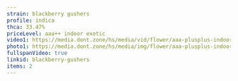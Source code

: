 ```yaml
---
strain: blackberry gushers
profile: indica
thca: 33.47%
priceLevel: aaa++ indoor exotic
video1: https://media.dont.zone/hs/media/vid/flower/aaa-plusplus-indoor-ex_hybrid_blackberry-gushers.webm
photo1: https://media.dont.zone/hs/media/img/flower/aaa-plusplus-indoor-ex_hybrid_blackberry-gushers.jpeg
fullspanVideo: true
linkid: blackberry-gushers
items: 2
---
```

